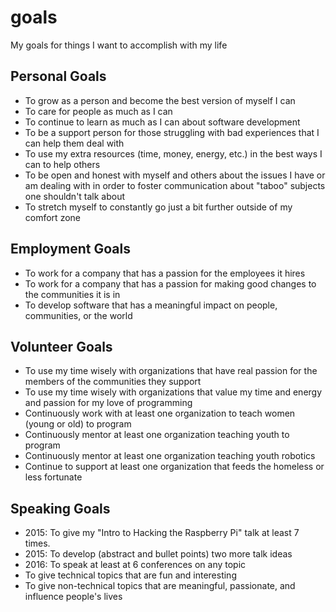 # goals
My goals for things I want to accomplish with my life

## Personal Goals

* To grow as a person and become the best version of myself I can
* To care for people as much as I can
* To continue to learn as much as I can about software development
* To be a support person for those struggling with bad experiences that I can help them deal with
* To use my extra resources (time, money, energy, etc.) in the best ways I can to help others 
* To be open and honest with myself and others about the issues I have or am dealing with in order to foster communication about "taboo" subjects one shouldn't talk about
* To stretch myself to constantly go just a bit further outside of my comfort zone

## Employment Goals

* To work for a company that has a passion for the employees it hires
* To work for a company that has a passion for making good changes to the communities it is in
* To develop software that has a meaningful impact on people, communities, or the world 

## Volunteer Goals

* To use my time wisely with organizations that have real passion for the members of the communities they support
* To use my time wisely with organizations that value my time and energy and passion for my love of programming
* Continuously work with at least one organization to teach women (young or old) to program
* Continuously mentor at least one organization teaching youth to program
* Continuously mentor at least one organization teaching youth robotics
* Continue to support at least one organization that feeds the homeless or less fortunate 

## Speaking Goals

* 2015: To give my "Intro to Hacking the Raspberry Pi" talk at least 7 times.
* 2015: To develop (abstract and bullet points) two more talk ideas
* 2016: To speak at least at 6 conferences on any topic
* To give technical topics that are fun and interesting
* To give non-technical topics that are meaningful, passionate, and influence people's lives